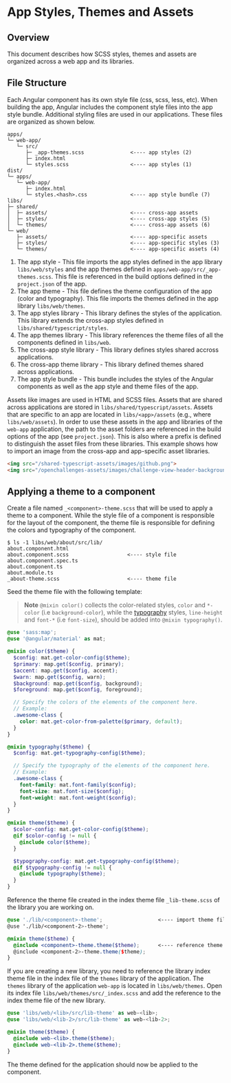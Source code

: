 # App Styles, Themes and Assets

## Overview

This document describes how SCSS styles, themes and assets are organized across a web app and its
libraries.

## File Structure

Each Angular component has its own style file (css, scss, less, etc). When building the app, Angular
includes the component style files into the app style bundle. Additional styling files are used in
our applications. These files are organized as shown below.

```console
apps/
└─ web-app/
   └─ src/
      ├─ _app-themes.scss               <---- app styles (2)
      ├─ index.html
      └─ styles.scss                    <---- app styles (1)
dist/
└─ apps/
   └─ web-app/
      ├─ index.html
      └─ styles.<hash>.css              <---- app style bundle (7)
libs/
├─ shared/
│  ├─ assets/                           <---- cross-app assets
│  ├─ styles/                           <---- cross-app styles (5)
│  └─ themes/                           <---- cross-app assets (6)
└─ web/
   ├─ assets/                           <---- app-specific assets
   ├─ styles/                           <---- app-specific styles (3)
   └─ themes/                           <---- app-specific assets (4)
```

1. The app style - This file imports the app styles defined in the app library `libs/web/styles` and
   the app themes defined in `apps/web-app/src/_app-themes.scss`. This file is referenced in the
   build options defined in the `project.json` of the app.
2. The app theme - This file defines the theme configuration of the app (color and typography). This
   file imports the themes defined in the app library `libs/web/themes`.
3. The app styles library - This library defines the styles of the application. This library extends
   the cross-app styles defined in `libs/shared/typescript/styles`.
4. The app themes library - This library references the theme files of all the components defined in
   `libs/web`.
5. The cross-app style library - This library defines styles shared accross applications.
6. The cross-app theme library - This library defined themes shared across applications.
7. The app style bundle - This bundle includes the styles of the Angular components as well as the
   app style and theme files of the app.

Assets like images are used in HTML and SCSS files. Assets that are shared across applications are
stored in `libs/shared/typescript/assets`. Assets that are specific to an app are located in
`libs/<app>/assets` (e.g., where `libs/web/assets`). In order to use these assets in the app and
libraries of the `web-app` application, the path to the asset folders are referenced in the build
options of the app (see `project.json`). This is also where a prefix is defined to distinguish the
asset files from these libraries. This example shows how to import an image from the cross-app and
app-specific asset libraries.

```html
<img src="/shared-typescript-assets/images/github.png">
<img src="/openchallenges-assets/images/challenge-view-header-background.png">
```

## Applying a theme to a component

Create a file named `_<component>-theme.scss` that will be used to apply a theme to a component.
While the style file of a component is responsible for the layout of the component, the theme file
is responsible for defining the colors and typography of the component.

```console
$ ls -1 libs/web/about/src/lib/
about.component.html
about.component.scss                   <---- style file
about.component.spec.ts
about.component.ts
about.module.ts
_about-theme.scss                      <---- theme file
```

Seed the theme file with the following template:

> **Note**
> `@mixin color()` collects the color-related styles, `color` and `*-color` (i.e `background-color`), while the
[typography](https://www.w3schools.com/cssref/pr_font_font.asp) styles, `line-height` and `font-*` (i.e `font-size`), should be added into `@mixin typography()`.

```scss
@use 'sass:map';
@use '@angular/material' as mat;

@mixin color($theme) {
  $config: mat.get-color-config($theme);
  $primary: map.get($config, primary);
  $accent: map.get($config, accent);
  $warn: map.get($config, warn);
  $background: map.get($config, background);
  $foreground: map.get($config, foreground);

  // Specify the colors of the elements of the component here.
  // Example:
  .awesome-class {
    color: mat.get-color-from-palette($primary, default);
  }
}

@mixin typography($theme) {
  $config: mat.get-typography-config($theme);

  // Specify the typography of the elements of the component here.
  // Example:
  .awesome-class {
    font-family: mat.font-family($config);
    font-size: mat.font-size($config);
    font-weight: mat.font-weight($config);
  }
}

@mixin theme($theme) {
  $color-config: mat.get-color-config($theme);
  @if $color-config != null {
    @include color($theme);
  }

  $typography-config: mat.get-typography-config($theme);
  @if $typography-config != null {
    @include typography($theme);
  }
}
```

Reference the theme file created in the index theme file `_lib-theme.scss` of the library you are
working on.

```scss
@use './lib/<component>-theme';                  <---- import theme file
@use './lib/<component-2>-theme';

@mixin theme($theme) {
  @include <component>-theme.theme($theme);      <---- reference theme file
  @include <component-2>-theme.theme($theme);
}
```

If you are creating a new library, you need to reference the library index theme file in the index
file of the `themes` library of the application. The `themes` library of the application `web-app`
is located in `libs/web/themes`. Open its index file `libs/web/themes/src/_index.scss` and add the
reference to the index theme file of the new library.

```scss
@use 'libs/web/<lib>/src/lib-theme' as web-<lib>;
@use 'libs/web/<lib-2>/src/lib-theme' as web-<lib-2>;

@mixin theme($theme) {
  @include web-<lib>.theme($theme);
  @include web-<lib-2>.theme($theme);
}
```

The theme defined for the application should now be applied to the component.